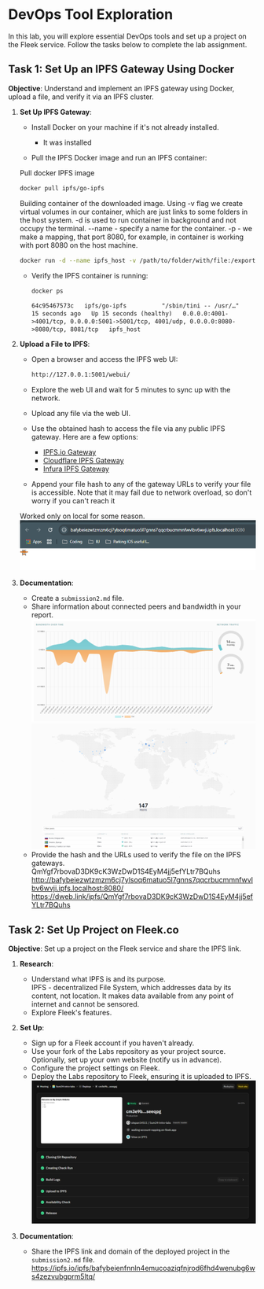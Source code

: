 # DevOps Tool Exploration

In this lab, you will explore essential DevOps tools and set up a project on the Fleek service. Follow the tasks below to complete the lab assignment.

## Task 1: Set Up an IPFS Gateway Using Docker

**Objective**: Understand and implement an IPFS gateway using Docker, upload a file, and verify it via an IPFS cluster.

1. **Set Up IPFS Gateway**:
   - Install Docker on your machine if it's not already installed.
     - It was installed

   - Pull the IPFS Docker image and run an IPFS container:

    Pull docker IPFS image
     ```sh
     docker pull ipfs/go-ipfs
     ```
    Building container of the downloaded image. Using -v flag we create virtual volumes in our container, which are just links to some folders in the host system. -d is used to run container in background and not occupy the terminal. --name - specify a name for the container. -p - we make a mapping, that port 8080, for example, in container is working with port 8080 on the host machine.
     ```sh
     docker run -d --name ipfs_host -v /path/to/folder/with/file:/export -v ipfs_data:/data/ipfs -p 8080:8080 -p 4001:4001 -p 5001:5001 ipfs/go-ipfs
     ```

   - Verify the IPFS container is running:

     ```sh
     docker ps
     ```

     ```
     64c95467573c   ipfs/go-ipfs          "/sbin/tini -- /usr/…"   15 seconds ago   Up 15 seconds (healthy)   0.0.0.0:4001->4001/tcp, 0.0.0.0:5001->5001/tcp, 4001/udp, 0.0.0.0:8080->8080/tcp, 8081/tcp   ipfs_host
     ```

2. **Upload a File to IPFS**:
   - Open a browser and access the IPFS web UI:

     ```sh
     http://127.0.0.1:5001/webui/
     ```

   - Explore the web UI and wait for 5 minutes to sync up with the network.
   - Upload any file via the web UI.
   - Use the obtained hash to access the file via any public IPFS gateway. Here are a few options:
     - [IPFS.io Gateway](https://ipfs.io/ipfs/)
     - [Cloudflare IPFS Gateway](https://cloudflare-ipfs.com/ipfs/)
     - [Infura IPFS Gateway](https://ipfs.infura.io/ipfs/)

   - Append your file hash to any of the gateway URLs to verify your file is accessible. Note that it may fail due to network overload, so don't worry if you can't reach it  
   
   
   Worked only on local for some reason.  
   ![image](../images/lab2_3.png)

3. **Documentation**:
   - Create a `submission2.md` file.
   - Share information about connected peers and bandwidth in your report.  
   ![image](../images/lab2_1.png)  
   ![image](../images/lab2_2.png)
   - Provide the hash and the URLs used to verify the file on the IPFS gateways.  
   QmYgf7rbovaD3DK9cK3WzDwD1S4EyM4jj5efYLtr7BQuhs   
   http://bafybeiezwtzmzm6cj7ylsoq6matuo5l7gnns7qqcrbucmmnfwvlbv6wvji.ipfs.localhost:8080/  
   https://dweb.link/ipfs/QmYgf7rbovaD3DK9cK3WzDwD1S4EyM4jj5efYLtr7BQuhs

## Task 2: Set Up Project on Fleek.co

**Objective**: Set up a project on the Fleek service and share the IPFS link.

1. **Research**:
   - Understand what IPFS is and its purpose.  
   IPFS - decentralized File System, which addresses data by its content, not location. It makes data available from any point of internet and cannot be sensored.
   - Explore Fleek's features.  
   

2. **Set Up**:
   - Sign up for a Fleek account if you haven't already.
   - Use your fork of the Labs repository as your project source. Optionally, set up your own website (notify us in advance).
   - Configure the project settings on Fleek.
   - Deploy the Labs repository to Fleek, ensuring it is uploaded to IPFS.
   ![image](../images/lab2_4.png)

3. **Documentation**:
   - Share the IPFS link and domain of the deployed project in the `submission2.md` file.  
   https://ipfs.io/ipfs/bafybeienfnnln4emucoaziqfnjrod6fhd4wenubg6ws4zezvubgprm5ltq/

